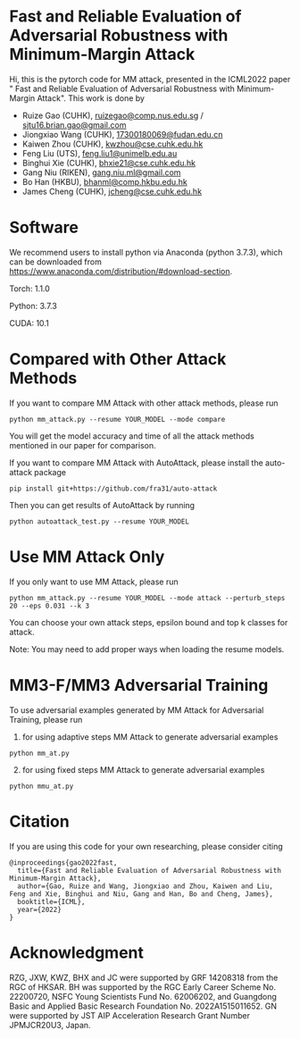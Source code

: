 
# Fast and Reliable Evaluation of Adversarial Robustness with Minimum-Margin Attack
Hi, this is the pytorch code for MM attack, presented in the ICML2022 paper " Fast and Reliable Evaluation of Adversarial Robustness with
Minimum-Margin Attack". This work is done by  

- Ruize Gao (CUHK), ruizegao@comp.nus.edu.sg / sjtu16.brian.gao@gmail.com
- Jiongxiao Wang (CUHK), 17300180069@fudan.edu.cn
- Kaiwen Zhou (CUHK), kwzhou@cse.cuhk.edu.hk
- Feng Liu (UTS), feng.liu1@unimelb.edu.au  
- Binghui Xie (CUHK), bhxie21@cse.cuhk.edu.hk
- Gang Niu (RIKEN), gang.niu.ml@gmail.com 
- Bo Han (HKBU), bhanml@comp.hkbu.edu.hk    
- James Cheng (CUHK), jcheng@cse.cuhk.edu.hk
# Software
We recommend users to install python via Anaconda (python 3.7.3), which can be downloaded from https://www.anaconda.com/distribution/#download-section.  

Torch: 1.1.0  

Python: 3.7.3  

CUDA: 10.1  

# Compared with Other Attack Methods
If you want to compare MM Attack with other attack methods, please run
```
python mm_attack.py --resume YOUR_MODEL --mode compare
```
You will get the model accuracy and time of all the attack methods mentioned in our paper for comparison.

If you want to compare MM Attack with AutoAttack, please install the auto-attack package  
```
pip install git+https://github.com/fra31/auto-attack
```

Then you can get results of AutoAttack by running  
```
python autoattack_test.py --resume YOUR_MODEL
```

# Use MM Attack Only
If you only want to use MM Attack, please run
```
python mm_attack.py --resume YOUR_MODEL --mode attack --perturb_steps 20 --eps 0.031 --k 3
```
You can choose your own attack steps, epsilon bound and top k classes for attack.

Note: You may need to add proper ways when loading the resume models.

# MM3-F/MM3 Adversarial Training
To use adversarial examples generated by MM Attack for Adversarial Training, please run
1) for using adaptive steps MM Attack to generate adversarial examples
```
python mm_at.py
```
2) for using fixed steps MM Attack to generate adversarial examples
```
python mmu_at.py
```

# Citation
If you are using this code for your own researching, please consider citing
```
@inproceedings{gao2022fast,
  title={Fast and Reliable Evaluation of Adversarial Robustness with Minimum-Margin Attack},
  author={Gao, Ruize and Wang, Jiongxiao and Zhou, Kaiwen and Liu, Feng and Xie, Binghui and Niu, Gang and Han, Bo and Cheng, James},
  booktitle={ICML},
  year={2022}
}
```

# Acknowledgment
RZG, JXW, KWZ, BHX and JC were supported by GRF 14208318 from the RGC of HKSAR. BH was supported by the RGC Early Career Scheme No. 22200720, NSFC Young Scientists Fund No. 62006202, and Guangdong Basic and Applied Basic Research Foundation No. 2022A1515011652. GN were supported by JST AIP Acceleration Research Grant Number JPMJCR20U3, Japan. 


